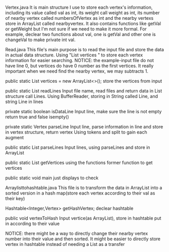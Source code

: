 Vertex.java 
It is main structure I use to store each vertex's information, including its value called val as int, its weight call weight as int, its number of nearby vertex called numbersOfVertex as int and the nearby vertexs store in ArrayList<int> called nearbyvertex.
It also contains functions like getVal or getWeight but I'm not sure if we need to make it more formal. For example, declear two functions about val, one is getVal and other one is changeVal to make private int val.


Read.java
This file's main purpose is to read the input file and store the data in actual data structure. Using "List<Vertex> vertices " to store each vertex information for easier searching. NOTICE: the example-input file do not have line 0, but vertices do have 0 number as the first vertices. It really important when we need find the nearby vertex, we may subtracts 1.
  
  public static List<Vertex> vertices = new ArrayList<>(); 
  store the vertices from input
      
  public static List<String> readLines
  Input file name, read files and return data in List<String> structure call Lines. 
  Using BufferReader, storing in String called Line, and string Line in lines

  private static boolean isDataLine
  Input line, make sure the line is not empty return true and false
  isempty()

  private static Vertex parseLine
  Input line, parse information in line and store in vertex structure, return vertex
  Using tokens and split to gain each augment

  public static List<Vertex> parseLines
  Input lines, using parseLines and store in ArrayList<Vertex>

  public static List<Vertex> getVertices
  using the functions former function to get vertices 

  public static void main
  just displays to check



Arraylisttohashtable.java
This file is to transform the data in ArrayList<vextex> into a sorted version in a hash map(store each vertex according to their val as their key)

  Hashtable<Integer,Vertex> getHashVertex;
  declear hashtable

  public void vertexToHash
  Input vertice(as ArrayList<vertex>), store in hashtable
  put in according to their value




  NOTICE: there might be a way to directly change their nearby vertex number into their value and then sorted. It might be easier to directly store vertex in hashtable instead of needing a List<vertex> as a transfer
